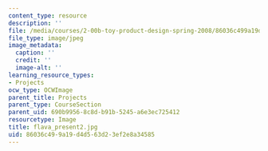 ```yaml
---
content_type: resource
description: ''
file: /media/courses/2-00b-toy-product-design-spring-2008/86036c499a19d4d563d23ef2e8a34585_flava_present2.jpg
file_type: image/jpeg
image_metadata:
  caption: ''
  credit: ''
  image-alt: ''
learning_resource_types:
- Projects
ocw_type: OCWImage
parent_title: Projects
parent_type: CourseSection
parent_uid: 690b9956-8c8d-b91b-5245-a6e3ec725412
resourcetype: Image
title: flava_present2.jpg
uid: 86036c49-9a19-d4d5-63d2-3ef2e8a34585
---
```

